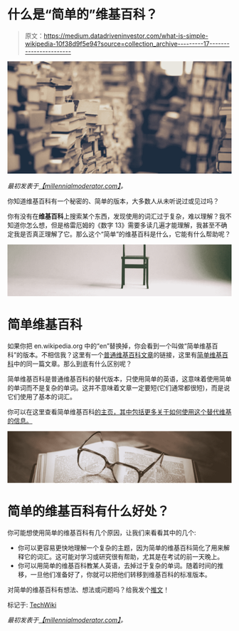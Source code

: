 # 什么是“简单的”维基百科？

> 原文：<https://medium.datadriveninvestor.com/what-is-simple-wikipedia-10f38d9f5e94?source=collection_archive---------17----------------------->

![](img/8929cbb98ba49c2eca7b06d019d9644f.png)

*最初发表于*[*【millennialmoderator.com】*](http://millennialmoderator.com/what-is-simple-wikipedia)*。*

你知道维基百科有一个秘密的、简单的版本，大多数人从未听说过或见过吗？

你有没有在**维基百科**上搜索某个东西，发现使用的词汇过于复杂，难以理解？我不知道你怎么想，但是格雷厄姆的《数字 13》需要多读几遍才能理解，我甚至不确定我是否真正理解了它。那么这个“简单”的维基百科是什么，它能有什么帮助呢？

![](img/277332fe7bd736f56639cc8d4cdf74c3.png)

# 简单维基百科

如果你把 en.wikipedia.org 中的“en”替换掉，你会看到一个叫做“简单维基百科”的版本。不相信我？这里有一个[普通维基百科文章](https://en.wikipedia.org/wiki/Graham%27s_number)的链接，这里有[简单维基百科](https://simple.wikipedia.org/wiki/Graham%27s_number)中的同一篇文章。那么到底有什么区别呢？

简单维基百科是普通维基百科的替代版本，只使用简单的英语，这意味着使用简单的单词而不是复杂的单词。这并不意味着文章一定要短(它们通常都很短)，而是说它们使用了基本的词汇。

你可以在这里查看简单维基百科[的主页，其中包括更多关于如何使用这个替代维基的信息。](https://simple.wikipedia.org/wiki/Main_Page)

![](img/c29824e4fb7b5a42be1472737a248aa6.png)

# 简单的维基百科有什么好处？

你可能想使用简单的维基百科有几个原因，让我们来看看其中的几个:

*   你可以更容易更快地理解一个复杂的主题，因为简单的维基百科简化了用来解释它的词汇。这可能对学习或研究很有帮助，尤其是在考试的前一天晚上。
*   你可以用简单的维基百科教某人英语，去掉过于复杂的单词。随着时间的推移，一旦他们准备好了，你就可以把他们转移到维基百科的标准版本。

对简单的维基百科有想法、想法或问题吗？给我发个[推文](https://twitter.com/alekseyweyman)！

标记于: [TechWiki](http://millennialmoderator.com/what-is-simple-wikipedia#)

*最初发表于*[*【millennialmoderator.com】*](http://millennialmoderator.com/what-is-simple-wikipedia)*。*